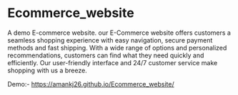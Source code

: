 # Ecommerce_website
A demo E-commerce website.
our E-Commerce website offers customers a seamless shopping experience with easy navigation, secure payment methods and fast shipping. With a wide range of options and personalized recommendations, customers can find what they need quickly and efficiently. Our user-friendly interface and 24/7 customer service make shopping with us a breeze.



Demo:- https://amankj26.github.io/Ecommerce_website/
